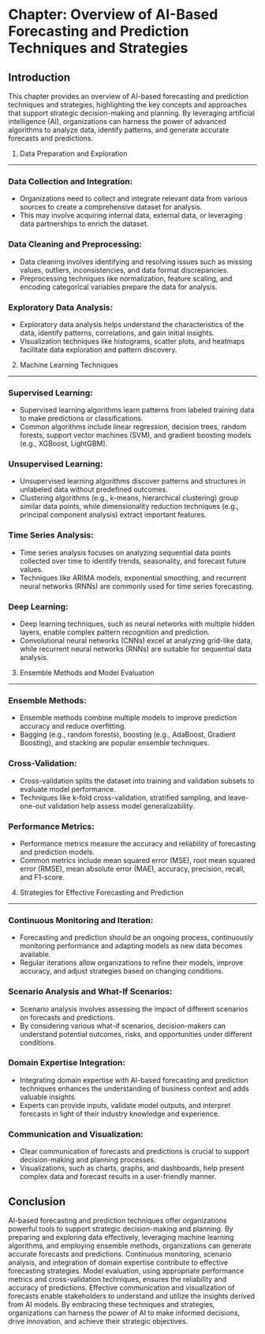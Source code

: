 Chapter: Overview of AI-Based Forecasting and Prediction Techniques and Strategies
==================================================================================

Introduction
------------

This chapter provides an overview of AI-based forecasting and prediction techniques and strategies, highlighting the key concepts and approaches that support strategic decision-making and planning. By leveraging artificial intelligence (AI), organizations can harness the power of advanced algorithms to analyze data, identify patterns, and generate accurate forecasts and predictions.

1. Data Preparation and Exploration
-----------------------------------

### Data Collection and Integration:

* Organizations need to collect and integrate relevant data from various sources to create a comprehensive dataset for analysis.
* This may involve acquiring internal data, external data, or leveraging data partnerships to enrich the dataset.

### Data Cleaning and Preprocessing:

* Data cleaning involves identifying and resolving issues such as missing values, outliers, inconsistencies, and data format discrepancies.
* Preprocessing techniques like normalization, feature scaling, and encoding categorical variables prepare the data for analysis.

### Exploratory Data Analysis:

* Exploratory data analysis helps understand the characteristics of the data, identify patterns, correlations, and gain initial insights.
* Visualization techniques like histograms, scatter plots, and heatmaps facilitate data exploration and pattern discovery.

2. Machine Learning Techniques
------------------------------

### Supervised Learning:

* Supervised learning algorithms learn patterns from labeled training data to make predictions or classifications.
* Common algorithms include linear regression, decision trees, random forests, support vector machines (SVM), and gradient boosting models (e.g., XGBoost, LightGBM).

### Unsupervised Learning:

* Unsupervised learning algorithms discover patterns and structures in unlabeled data without predefined outcomes.
* Clustering algorithms (e.g., k-means, hierarchical clustering) group similar data points, while dimensionality reduction techniques (e.g., principal component analysis) extract important features.

### Time Series Analysis:

* Time series analysis focuses on analyzing sequential data points collected over time to identify trends, seasonality, and forecast future values.
* Techniques like ARIMA models, exponential smoothing, and recurrent neural networks (RNNs) are commonly used for time series forecasting.

### Deep Learning:

* Deep learning techniques, such as neural networks with multiple hidden layers, enable complex pattern recognition and prediction.
* Convolutional neural networks (CNNs) excel at analyzing grid-like data, while recurrent neural networks (RNNs) are suitable for sequential data analysis.

3. Ensemble Methods and Model Evaluation
----------------------------------------

### Ensemble Methods:

* Ensemble methods combine multiple models to improve prediction accuracy and reduce overfitting.
* Bagging (e.g., random forests), boosting (e.g., AdaBoost, Gradient Boosting), and stacking are popular ensemble techniques.

### Cross-Validation:

* Cross-validation splits the dataset into training and validation subsets to evaluate model performance.
* Techniques like k-fold cross-validation, stratified sampling, and leave-one-out validation help assess model generalizability.

### Performance Metrics:

* Performance metrics measure the accuracy and reliability of forecasting and prediction models.
* Common metrics include mean squared error (MSE), root mean squared error (RMSE), mean absolute error (MAE), accuracy, precision, recall, and F1-score.

4. Strategies for Effective Forecasting and Prediction
------------------------------------------------------

### Continuous Monitoring and Iteration:

* Forecasting and prediction should be an ongoing process, continuously monitoring performance and adapting models as new data becomes available.
* Regular iterations allow organizations to refine their models, improve accuracy, and adjust strategies based on changing conditions.

### Scenario Analysis and What-If Scenarios:

* Scenario analysis involves assessing the impact of different scenarios on forecasts and predictions.
* By considering various what-if scenarios, decision-makers can understand potential outcomes, risks, and opportunities under different conditions.

### Domain Expertise Integration:

* Integrating domain expertise with AI-based forecasting and prediction techniques enhances the understanding of business context and adds valuable insights.
* Experts can provide inputs, validate model outputs, and interpret forecasts in light of their industry knowledge and experience.

### Communication and Visualization:

* Clear communication of forecasts and predictions is crucial to support decision-making and planning processes.
* Visualizations, such as charts, graphs, and dashboards, help present complex data and forecast results in a user-friendly manner.

Conclusion
----------

AI-based forecasting and prediction techniques offer organizations powerful tools to support strategic decision-making and planning. By preparing and exploring data effectively, leveraging machine learning algorithms, and employing ensemble methods, organizations can generate accurate forecasts and predictions. Continuous monitoring, scenario analysis, and integration of domain expertise contribute to effective forecasting strategies. Model evaluation, using appropriate performance metrics and cross-validation techniques, ensures the reliability and accuracy of predictions. Effective communication and visualization of forecasts enable stakeholders to understand and utilize the insights derived from AI models. By embracing these techniques and strategies, organizations can harness the power of AI to make informed decisions, drive innovation, and achieve their strategic objectives.
